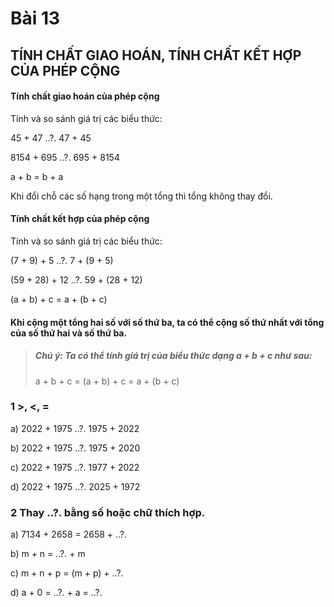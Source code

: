 # Bài 13

## TÍNH CHẤT GIAO HOÁN, TÍNH CHẤT KẾT HỢP CỦA PHÉP CỘNG

#### Tính chất giao hoán của phép cộng
Tính và so sánh giá trị các biểu thức:

45 + 47 ..?. 47 + 45

8154 + 695 ..?. 695 + 8154

a + b = b + a

Khi đổi chỗ các số hạng trong một tổng thì tổng không thay đổi.

#### Tính chất kết hợp của phép cộng
Tính và so sánh giá trị các biểu thức:

(7 + 9) + 5 ..?. 7 + (9 + 5)

(59 + 28) + 12 ..?. 59 + (28 + 12)

(a + b) + c = a + (b + c)

#### Khi cộng một tổng hai số với số thứ ba, ta có thể cộng số thứ nhất với tổng của số thứ hai và số thứ ba.
> ##### Chú ý: Ta có thể tính giá trị của biểu thức dạng a + b + c như sau:
> a + b + c = (a + b) + c = a + (b + c)

### 1 >, <, =

a) 2022 + 1975 ..?. 1975 + 2022

b) 2022 + 1975 ..?. 1975 + 2020

c) 2022 + 1975 ..?. 1977 + 2022

d) 2022 + 1975 ..?. 2025 + 1972

### 2 Thay ..?. bằng số hoặc chữ thích hợp.

a) 7134 + 2658 = 2658 + ..?.

b) m + n = ..?. + m

c) m + n + p = (m + p) + ..?.

d) a + 0 = ..?. + a = ..?.
